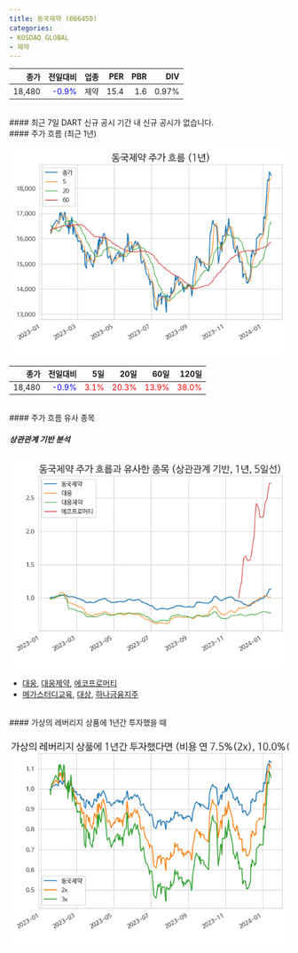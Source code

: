 ```yaml
---
title: 동국제약 (086450)
categories:
- KOSDAQ GLOBAL
- 제약
---
```


|**종가**|**전일대비**|**업종**|**PER**|**PBR**|**DIV**|
|-------:|-----------:|-------:|------:|------:|------:|
|18,480|<span style="color: blue">-0.9%</span>|제약|15.4|1.6|0.97%|

<!-- more -->

<br>
#### 최근 7일 DART 신규 공시
기간 내 신규 공시가 없습니다.

<br>
#### 주가 흐름 (최근 1년)

![086450](/assets/images/stock/086450.png)

|**종가**|**전일대비**|**5일**|**20일**|**60일**|**120일**|
|---:|-------:|--:|---:|---:|----:|
|18,480|<span style="color: blue">-0.9%</span>|<span style="color: red">3.1%</span>|<span style="color: red">20.3%</span>|<span style="color: red">13.9%</span>|<span style="color: red">38.0%</span>|

<br>
#### 주가 흐름 유사 종목

##### 상관관계 기반 분석

![086450](/assets/images/stock/086450_corr.png)
- [대웅](/003090/), [대웅제약](/069620/), [에코프로머티](/450080/)
- [메가스터디교육](/215200/), [대상](/001680/), [하나금융지주](/086790/)

<br>
#### 가상의 레버리지 상품에 1년간 투자했을 때

![086450](/assets/images/stock/086450_2x.png)